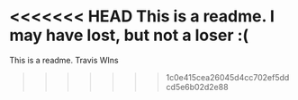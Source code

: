 <<<<<<< HEAD
This is a readme.
I may have lost, but not a loser :( 
=======
This is a readme. Travis WIns
>>>>>>> 1c0e415cea26045d4cc702ef5ddcd5e6b02d2e88
